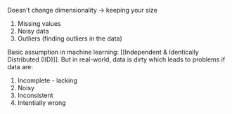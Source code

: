 Doesn't change dimensionality $\rightarrow$ keeping your size

1. Missing values
2. Noisy data
3. Outliers (finding outliers in the data)

Basic assumption in machine learning: [[Independent & Identically Distributed (IID)]]. But in real-world, data is dirty which leads to problems if data are:
1. Incomplete - lacking
2. Noisy
3. Inconsistent
4. Intentially wrong